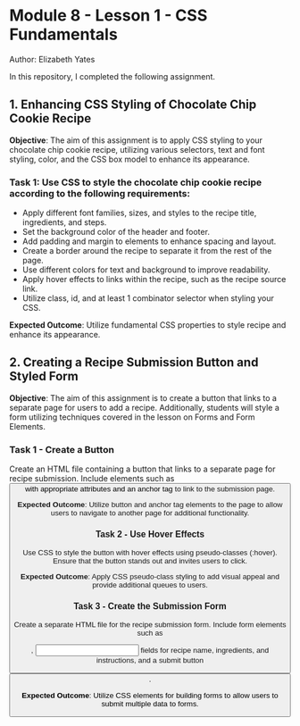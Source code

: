 # Module 8 - Lesson 1 - CSS Fundamentals
Author: Elizabeth Yates

In this repository, I completed the following assignment.

## 1. Enhancing CSS Styling of Chocolate Chip Cookie Recipe

**Objective**: The aim of this assignment is to apply CSS styling to your chocolate chip cookie recipe, utilizing various selectors, text and font styling, color, and the CSS box model to enhance its appearance.

### Task 1: Use CSS to style the chocolate chip cookie recipe according to the following requirements:

- Apply different font families, sizes, and styles to the recipe title, ingredients, and steps.
- Set the background color of the header and footer.
- Add padding and margin to elements to enhance spacing and layout.
- Create a border around the recipe to separate it from the rest of the page.
- Use different colors for text and background to improve readability.
- Apply hover effects to links within the recipe, such as the recipe source link.
- Utilize class, id, and at least 1 combinator selector when styling your CSS.

**Expected Outcome**: Utilize fundamental CSS properties to style recipe and enhance its appearance.

## 2. Creating a Recipe Submission Button and Styled Form

**Objective**: The aim of this assignment is to create a button that links to a separate page for users to add a recipe. Additionally, students will style a form utilizing techniques covered in the lesson on Forms and Form Elements.

### Task 1 - Create a Button

Create an HTML file containing a button that links to a separate page for recipe submission. Include elements such as <button> with appropriate attributes and an anchor tag <a> to link to the submission page.

**Expected Outcome**: Utilize button and anchor tag elements to the page to allow users to navigate to another page for additional functionality.

### Task 2 - Use Hover Effects

Use CSS to style the button with hover effects using pseudo-classes (:hover). Ensure that the button stands out and invites users to click.

**Expected Outcome**: Apply CSS pseudo-class styling to add visual appeal and provide additional queues to users.

### Task 3 - Create the Submission Form

Create a separate HTML file for the recipe submission form. Include form elements such as <form>, <input> fields for recipe name, ingredients, and instructions, and a submit button <button>.

**Expected Outcome**: Utilize CSS elements for building forms to allow users to submit multiple data to forms.
